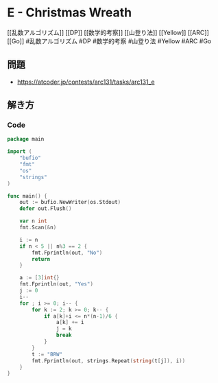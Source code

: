 # E - Christmas Wreath
[[乱数アルゴリズム]] [[DP]] [[数学的考察]] [[山登り法]] [[Yellow]] [[ARC]] [[Go]]
#乱数アルゴリズム #DP #数学的考察 #山登り法 #Yellow #ARC #Go 

## 問題
- https://atcoder.jp/contests/arc131/tasks/arc131_e

## 解き方
### Code
```go
package main

import (
	"bufio"
	"fmt"
	"os"
	"strings"
)

func main() {
	out := bufio.NewWriter(os.Stdout)
	defer out.Flush()

	var n int
	fmt.Scan(&n)

	i := n
	if n < 5 || n%3 == 2 {
		fmt.Fprintln(out, "No")
		return
	}

	a := [3]int{}
	fmt.Fprintln(out, "Yes")
	j := 0
	i--
	for ; i >= 0; i-- {
		for k := 2; k >= 0; k-- {
			if a[k]+i <= n*(n-1)/6 {
				a[k] += i
				j = k
				break
			}
		}
		t := "BRW"
		fmt.Fprintln(out, strings.Repeat(string(t[j]), i))
	}
}
```